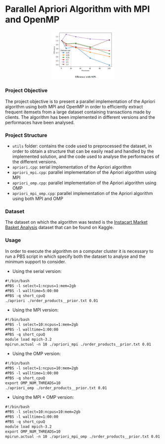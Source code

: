 # Parallel Apriori Algorithm with MPI and OpenMP

<p align="center">
  <img style="width: 40%" src="report/mpi_efficiency_plot.jpg">
</p>

### Project Objective
The project objective is to present a parallel implementation of the Apriori algorithm using both MPI and OpenMP in order to efficiently extract frequent itemsets from a large dataset containing transactions made by clients. The algorithm has been implemented in different versions and the performaces have been analysed.

### Project Structure
- `utils` folder: contains the code used to preprocessed the dataset, in order to obtain a structure that can be easily read and handled by the implemented solution, and the code used to analyse the performaces of the different versions.
- `apriori.cpp`: serial implementation of the Apriori algorithm
- `apriori_mpi.cpp`: parallel implementation of the Apriori algorithm using MPI
- `apriori_omp.cpp`: parallel implementation of the Apriori algorithm using OMP
- `apriori_mpi_omp.cpp`: parallel implementation of the Apriori algorithm using both MPI and OMP


### Dataset
The dataset on which the algorithm was tested is the [Instacart Market Basket Analysis](https://www.kaggle.com/c/instacart-market-basket-analysis/overview) dataset that can be found on Kaggle.

### Usage
In order to execute the algorithm on a computer cluster it is necessary to run a PBS script in which specify both the dataset to analyse and the minimum support to consider.
- Using the serial version:
```
#!/bin/bash
#PBS -l select=1:ncpus=1:mem=2gb
#PBS -l walltime=5:00:00
#PBS -q short_cpuQ
./apriori ./order_products__prior.txt 0.01
```

- Using the MPI version:
```
#!/bin/bash
#PBS -l select=10:ncpus=1:mem=2gb
#PBS -l walltime=1:00:00
#PBS -q short_cpuQ
module load mpich-3.2
mpirun.actual -n 10 ./apriori_mpi ./order_products__prior.txt 0.01
```

- Using the OMP version:
```
#!/bin/bash
#PBS -l select=1:ncpus=10:mem=2gb
#PBS -l walltime=1:00:00
#PBS -q short_cpuQ
export OMP_NUM_THREADS=10
./apriori_omp ./order_products__prior.txt 0.01
```

- Using the MPI + OMP version:
```
#!/bin/bash
#PBS -l select=10:ncpus=10:mem=2gb
#PBS -l walltime=1:00:00
#PBS -q short_cpuQ
module load mpich-3.2
export OMP_NUM_THREADS=10
mpirun.actual -n 10 ./apriori_mpi_omp ./order_products__prior.txt 0.01
```
